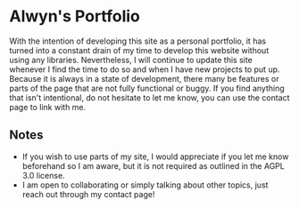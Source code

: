 # Alwyn's Portfolio
With the intention of developing this site as a personal portfolio, it has turned into a constant drain of my time to develop this website without using any libraries. Nevertheless, I will continue to update this site whenever I find the time to do so and when I have new projects to put up. Because it is always in a state of development, there many be features or parts of the page that are not fully functional or buggy. If you find anything that isn't intentional, do not hesitate to let me know, you can use the contact page to link with me.
## Notes
- If you wish to use parts of my site, I would appreciate if you let me know beforehand so I am aware, but it is not required as outlined in the AGPL 3.0 license.
- I am open to collaborating or simply talking about other topics, just reach out through my contact page!
